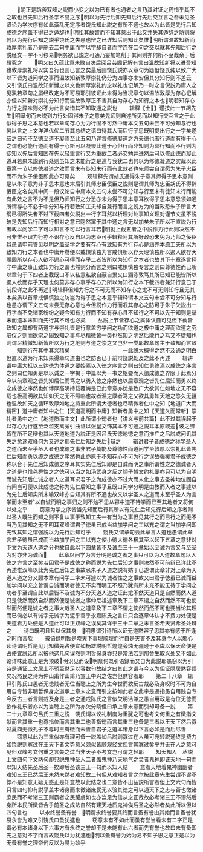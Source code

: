 <!-- { "loadSidebar": true } -->
　　眀正是蹈袭双峰之説而小变之以为已有者也通者之言乃其对证之药惜乎其不之取也且先知后行圣学不易之序明以为先行后知先知后行先后交互言之吾未见圣贤论为学次序有如此紊乱无定序者饶氏知此説之有所不通也故以为此皆是先行后知成德之序盖不得已之遁辞也明祖其故智而不知其意出于此又并失其遁辞之防则将何以为先行后知之説乎饶氏之失愚也辩之已详知后则知此矣惟明所谓温故知新而敦厚崇礼者乃是删去二句中庸而字以字却自者而字连在二句之交以就其先知后行之説经文一字不可移易明务欲已説之可通乃妄加笔削于其间则亦何所不至哉余于后段究之
　　明又曰久蕴此意未敢自决后阅吕芸阁记解有言曰温故知新将以进吾知也敦厚崇礼将以实吾行也则已言之矣最后则饶氏説亦以章句为疑但饶氏纯以致广大以下皆为道问学之事而温故知新敦厚崇礼仍分为四事亦未安但其分知行则不差云　又引饶氏曰温故知新博之以文也新厚崇礼约之以礼也记解乃一时之言倪説乃庸人之见孰若章句之屡经改定为不可易耶引彼证此未得为当况章句以温故敦厚为存心记解亦但以知新对崇礼分知行而温故敦厚正不害其自为存心为知行之本也明若知存心力行之异味则必不为此言矣惜其不知取通之説也
　　辑释【士】谨按此一节胡先生明章句而未説到力行处固得朱子之意矣先师则自述所见而以知行交互言之于此似得子思之本意也若以章句存心为力行固不可然中庸本文五句未尝不可分知与行也何以言之上文洋洋优优二节其总结之语曰待其人而后行子思既明提出行之一字矣遂结之曰苟不至徳至道不凝焉至此五句乃详言修徳凝道之方夫徳也者行道而有得于心之谓也必能行道而有得于心斯可以凝聚此道于心但行而非知则为冥行知而不行则为徒知以先后言知固在先以轻重言行又为重故二者必交勉并进然后可以修此徳而凝此道耳若果未説到行处则虽知之未能行之是道与我犹二也何以为修徳凝道之实哉以此章第一节以修徳凝道之效而言未有徒知未行而有此效者也先师尝自谓愿为朱子忠臣而不为朱子佞臣即此亦可见矣
　　观辑释先谓胡氏通得朱子意其师得子思本意则是以朱子意为非子思本意也末后引其师忠臣佞臣之説则是谓其师为忠臣胡氏不得辞佞臣之名矣其中间一段议论自中庸本文五句未尝不可分知与行至未有徒知未行而能有此效之言不为不是但乃师知行之分恐亦未为得子思本意耳欲得子思本意恐须如通所谓存心不必于中分知与行若致知工夫却自兼行而言之説方为的当政恐朱子所言大纲已得所失者不过下截四者欠説出一行字耳然以析理对处事知义理对谨节文虽不説破是先知后行而知行相对之意已隠然寓于其中通之言无以加矣朱子所以不直説为行者政以问学二字可以知言不可以行言耳若明就上截五者之中説作力行此则决然不可非惟不识力行亦不识存心反自以为忠臣可乎辑释阿其所好政恐未免为乃师之佞臣耳愚请申前管见以明之盖圣学之要有存心有致知有力行存心是涵养本原工夫所以为致知力行之本者也中庸开巻便以戒惧慎独为言戒惧所以存天理慎独所以遏人欲存天理固所以存心人欲不遏心可得而存乎二者皆所以为知行之本者也故其下十章遂言择守中庸之事正致知力行之谓也然则分而言之则曰戒惧慎独专言之则曰尊徳性而已所以章句于下四者上截既曰不以私意私欲自蔽自累又曰涵泳敦笃其所已知已能皆所以遏人欲而存乎天理也何莫非存心事乎存心乃所以为知行之本下截四者兼知行意已于前段详之此不再述明辑释但知力行之不可无而不知存心之尤不可无则知行且无其本矣质以首章戒惧慎独之防岂为得子思之本意乎辑释谓本文五句未尝不可分知与行也愚亦谓下文五句未尝无存心意也今但説作力行而冺其存心之防可乎朱子欠説出一行字尚不免诸家纷纷之疑今知有力行而不知有存心且不知行之不可以先于知则是举末而遗本末知而先行其不可也必矣
　　丛説上节皆存心之属体认自可见但下截皆致知之属却有两道字与崇礼皆是行意盖穷学问之功而欲道之极中庸之理而欲道之究威仪之则而欲崇之固致知之事与尽精微皆一类也然知之明然后能行之笃又不徒知也则谓尽精微知新皆所以为行之地则与道之崇之又岂非一类耶故章句主于致知而言致
　　知则行在其中其义精矣　　　　　　　　　　一此説大概得之然不及通之明白但直以道为行未知果得章句道由也之防否已于前辩饶説处及之此不再述
　　辑讲谓中庸大抵以三达徳为体道之要始焉以入徳之序言之则曰知仁勇终焉以成徳之序言之则曰仁知勇是以以诚之一字掲于中篇以为一书之枢要而入徳成徳之界限于此焉分今以前章观之皆先知后仁而笃之以勇入徳之序然也以后章观之皆先仁后知而勇以终之成徳之序然也如博厚高明持载覆帱是已此章意亦犹是致广大欲其仁如地之无不容载也极高明欲其知如天之无不照临也故者温之厚者笃之又欲其勇如天地之悠久无疆也温故如天之循环敦厚如地之持重此所谓大徳者也尽精微者仁中之知【地道广大而精密】道中庸者知中之仁【天道高明而中庸】知新者勇中之知【天道久而常新】崇礼者勇中之仁【地道质而主文】此所谓小徳者也【讲义与前共篇】此不过其误起于以存心为行遂至泛滥支离旁引曲证以张皇文饰其本不可通之説耳本原既差诐之辞皆在所不足辩也其以天道地道为説正是因吕氏天徳地徳之意而推广之吕説或问讥其失之愈逺双峰何为又述之耶先仁后知之失后辩之
　　辑讲君子者成徳之称学圣人之道而未至乎圣人者也成徳之事非君子莫能及尊徳性而道问学至敦厚以崇礼此皆先仁后知而勇以终之成徳之序然也此亦原于不知存心不可为行之误故强援君子成徳之称以合于先仁后知成徳之序耳其实先仁后知即是自诚而明之事所谓性之之徳诚者天之道是也惟尧舜性之之徳可以当之如汤武身之反之顔子博文约礼便亦只可以为自明而诚先知后仁诚之者人之道耳况君子之为成徳亦不过大而未化之事去圣神地位固自有间岂可便以此成徳之称为先仁后知之事乎且既曰问学分明是由教而入者之事遽以为先仁后知实所未喻双峰亦自知其有所不通也故又以学圣人之道而未至乎圣人为言学而未至者以自诚而明之事归之则不勉不思从容中道不待学而已至其地者又将何以处之乎
　　窃意为学之序皆当先知而后行其所以有先仁后知先行后知之序者则以圣人既生而知之则不复从事于致知工夫一有当为之事但见其行之而已行之而无不当乃见其知之无不明耳双峰谓君子徳虽已成当益加学问之工以充之谓之当加学问即先致其知之谓强説以为先行后知可乎
　　饶氏又谓章句云此章言人道也愚谓此章言君子徳虽已成而当益加学问之工以充之使小徳大徳各极其至以起下五章之意非对下文为天道人道之分也故自此以下四章皆不及诚至三十一章始以至诚为言又与至圣为对亦非为诚而
　　此章以问学为言分明是诚之者之事只可以为人道故章句以入徳之方言之至矣若因君子是成徳之称而説为先仁后知之事则决然不可前辩已详此不再述惟双峰以此为先仁后知之事故忌朱子人道之説有妨于已遂谓此章非对上章为天道人道之分又顾本章有问学二字未可遽以为诚者性之之事故又曰君子徳虽已诚而益加学问以充之曽谓自诚而明者徳无不实而明无不照乃犹有所未充不能无待于学问之功者乎至谓自此以后皆不及诚为不分天道人道之证此尤不然天道只是自然而然人道只是使然而然自然而然便是诚者之事仲尼祖述章及下二章不谓之自然而然不可也使然而然便是诚之者之事大哉圣人之道章及下二章不谓之使然而然不可也要当论其理而已何必以有诚字无诚字为泥乎善乎永嘉陈氏之言曰只合逐章体认才不费力处便是天道着力处便是人道此可以正双峰之误矣其详于三十二章之末言圣希天贤希圣处辩之
　　诗曰既明且哲以保其身　明愚谓引诗所以证无道黙容子思其亦有感于所逢之时而言欤
　　按语録明哲是晓天下事理顺理而行自是灾害不及其身今人以邪心读诗谓明哲是见几知微先占便宜如杨雄説明哲煌煌旁烛无疆逊于不虞以保天命便是占便宜説话所以被他这几句误然则明哲保身亦只是常法若到那舍生取义处又不如此论详味此意正是为预破明识见而设明奈何既引语録而又自为此説耶愚窃以为引诗是通证上文居上不骄至黙足以容数句故结之曰其此之谓与今以为但证隠居黙容误矣况烝民之诗为仲山甫作山甫乃宣王中兴之佐岂但黙容者耶
　　第二十八章　辑释引陈氏曰愚者无徳贱者无位当聴上之所为生今世而欲反古烖必及身叹时不可为自用自专皆非明哲保身之道承上章末之意而引之按如此者之此字是通指愚自用贱自专今反古三者言则烖及身是三者之通戒陈氏之言似欠明洁兼之愚自用政是有位无徳而欲作礼乐者亦以为当聴上之所为亦欠分晓但曰承上章末意而引却可备一説
　　第二十九章章句吕氏三重之説　饶氏谓以议礼制度为重犹之可也考文何重之有徴指文献而言其重一也尊指位而言其重二也善指徳而言其重三也备是三者以王天下然后寡过夏商无徴孔子不尊时王有徴而未善自君子之道本诸身以下言必如是而后尽善
　　窃意以此为三重似亦有理可备一説盖如吕説则寡过在人虽可宛转説通终是费力如饶説则寡过在王天下者文势意义颇似皆顺观经文但言其寡过矣乎并无在人之意可见但双峰考文何重之言失之过当非天子不考文岂可谓之轻耶
　　知天知人　丛説上文四句下文两句却只説鬼神圣人二者盖鬼神乃天地气之灵者鬼神即该天地一句而以知天结先圣后圣一揆即后圣该三王一句而以知人结
　　意者天地着鬼神幽幽者难知三王已然后王未然未然者难知故二句但从难知者言之尔按此章先生尝谓不谬不悖不是知意无疑无惑正是知意故以此结之也二意皆不出丛説所言者但上文六句而皆只言四句抑有説乎盖本诸身而未徴诸庶民无以验其徳之可以通天下之志与否也徴诸庶民而不考诸三王则霸者之民驩虞如也亦岂足为信从之正哉故必考诸三王不谬然后身所本民所徴皆合乎前圣之成法自然有建天地质鬼神俟后圣之必然者矣此所以但以四句言也
　　以永终誉蚤有誉　明谓永终誉要其终而言蚤有誉由其始而言蚤誉犹易永誉为难又引饶氏曰蚤犹遽也
　　窃意未有不如此而蚤有誉当看未有二字正是谓必有本诸身以下六事方有永终之誉却不是未能有此六者而先有誉也故曰未有蚤即先之意对不字而言故饶氏以为犹遽也明以蚤有誉为始为易不知子思之意正是以为无蚤有誉之理奈何反以为易为始乎
